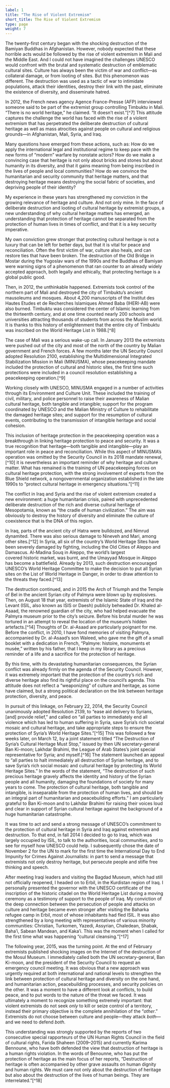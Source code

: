 ```yaml
---
label: 1
title: "The Rise of Violent Extremism"
short_title: The Rise of Violent Extremism
type: page
weight: 7
---
```


The twenty-first century began with the shocking destruction of the Bamiyan Buddhas in Afghanistan. However, nobody expected that these horrible acts would be followed by the rise of violent extremism in Mali and the Middle East. And I could not have imagined the challenges UNESCO would confront with the brutal and systematic destruction of emblematic cultural sites. Culture has always been the victim of war and conflict—as collateral damage, or from looting of sites. But this phenomenon was different. The destruction was used as a tactic of war to intimidate populations, attack their identities, destroy their link with the past, eliminate the existence of diversity, and disseminate hatred.

In 2012, the French news agency Agence France-Presse (AFP) interviewed someone said to be part of the extremist group controlling Timbuktu in Mali. “There is no world heritage,” he claimed. “It doesn’t exist.”[^7] This attitude captures the challenge the world has faced with the rise of a violent extremism that has perpetrated the deliberate destruction of cultural heritage as well as mass atrocities against people on cultural and religious grounds—in Afghanistan, Mali, Syria, and Iraq.

Many questions have emerged from these actions, such as: How do we apply the international legal and institutional regime to keep pace with the new forms of “modern” warfare by nonstate actors? How do we make a convincing case that heritage is not only about bricks and stones but about humanity in its diversity, and that it gains meaning from being inscribed in the lives of people and local communities? How do we convince the humanitarian and security community that heritage matters, and that destroying heritage means destroying the social fabric of societies, and depriving people of their identity?

My experience in these years has strengthened my conviction in the growing relevance of heritage and culture. And not only mine. In the face of deliberate destruction and looting of cultural heritage by extremist groups, a new understanding of why cultural heritage matters has emerged, an understanding that protection of heritage cannot be separated from the protection of human lives in times of conflict, and that it is a key security imperative.

My own conviction grew stronger that protecting cultural heritage is not a luxury that can be left for better days, but that it is vital for peace and reconciliation. Often the first victim of war, culture also heals, and can restore ties that have been broken. The destruction of the Old Bridge in Mostar during the Yugoslav wars of the 1990s and the Buddhas of Bamiyan were warning signs of a phenomenon that ran counter to an already widely accepted approach, both legally and ethically, that protecting heritage is a global public good.

Then, in 2012, the unthinkable happened. Extremists took control of the northern part of Mali and destroyed the city of Timbuktu’s ancient mausoleums and mosques. About 4,200 manuscripts of the Institut des Hautes Etudes et de Recherches Islamiques Ahmed Baba (IHERI-AB) were also burned. Timbuktu was considered the center of Islamic learning from the thirteenth century, and at one time counted nearly 200 schools and universities attracting thousands of students from across the Muslim world. It is thanks to this history of enlightenment that the entire city of Timbuktu was inscribed on the World Heritage List in 1988.[^8]

The case of Mali was a serious wake-up call. In January 2013 the extremists were pushed out of the city and most of the north of the country by Malian government and French forces. A few months later the UN Security Council adopted Resolution 2100, establishing the Multidimensional Integrated Stabilization Mission in Mali (MINUSMA), whose peacekeeping mandate included the protection of cultural and historic sites, the first time such protections were included in a council resolution establishing a peacekeeping operation.[^9]

Working closely with UNESCO, MINUSMA engaged in a number of activities through its Environment and Culture Unit. These included the training of civil, military, and police personnel to raise their awareness of Malian cultural heritage, both tangible and intangible; support for the program coordinated by UNESCO and the Malian Ministry of Culture to rehabilitate the damaged heritage sites; and support for the resumption of cultural events, contributing to the transmission of intangible heritage and social cohesion.

This inclusion of heritage protection in the peacekeeping operation was a breakthrough in linking heritage protection to peace and security. It was a true recognition that heritage—both tangible and intangible—play an important role in peace and reconciliation. While this aspect of MINUSMA’s operation was omitted by the Security Council in its 2018 mandate renewal,[^10] it is nevertheless an important reminder of why heritage and culture matter. What has remained is the training of UN peacekeeping forces on cultural heritage protection, with the strong involvement of experts from the Blue Shield network, a nongovernmental organization established in the late 1990s to “protect cultural heritage in emergency situations.”[^11]

The conflict in Iraq and Syria and the rise of violent extremism created a new environment: a huge humanitarian crisis, paired with unprecedented deliberate destruction of the rich and diverse cultural heritage of Mesopotamia, known as “the cradle of human civilization.” The aim was obviously to destroy the history of diversity and eliminate the culture of coexistence that is the DNA of this region.

In Iraq, parts of the ancient city of Hatra were bulldozed, and Nimrud dynamited. There was also serious damage to Nineveh and Mari, among other sites.[^12] In Syria, all six of the country’s World Heritage Sites have been severely damaged by fighting, including the Old Cities of Aleppo and Damascus. Al-Madina Souq in Aleppo, the world’s largest covered historic market, was burnt, and the Umayyad Mosque in Aleppo has become a battlefield. Already by 2013, such destruction encouraged UNESCO’s World Heritage Committee to make the decision to put all Syrian sites on the List of World Heritage in Danger, in order to draw attention to the threats they faced.[^13]

The destruction continued, and in 2015 the Arch of Triumph and the Temple of Bel in the ancient Syrian city of Palmyra were blown up by explosives. Then, on August 18 that year, extremists of the Islamic State of Iraq and the Levant (ISIL, also known as ISIS or Daesh) publicly beheaded Dr. Khaled al-Asaad, the renowned guardian of the city, who had helped evacuate the Palmyra museum prior to the city’s seizure. Before his brutal murder he was tortured in an attempt to reveal the location of the museum’s hidden artefacts.[^14] Thoughts of Dr. al-Asaad are particularly poignant for me. Before the conflict, in 2010, I have fond memories of visiting Palmyra, accompanied by Dr. al-Asaad’s son Waleed, who gave me the gift of a small booklet with a dedication in French, “Palmyre: histoire, monuments et musée,” written by his father, that I keep in my library as a precious reminder of a life and a sacrifice for the protection of heritage.

By this time, with its devastating humanitarian consequences, the Syrian conflict was already firmly on the agenda of the Security Council. However, it was extremely important that the protection of the country’s rich and diverse heritage also find its rightful place on the council’s agenda. This attitude does not reflect a “weaponizing” of culture and heritage, as some have claimed, but a strong political declaration on the link between heritage protection, diversity, and peace.

In pursuit of this linkage, on February 22, 2014, the Security Council unanimously adopted Resolution 2139, to “ease aid delivery to Syrians, \[and\] provide relief,” and called on “all parties to immediately end all violence which has led to human suffering in Syria, save Syria’s rich societal mosaic and cultural heritage, and take appropriate steps to ensure the protection of Syria’s World Heritage Sites.”[^15] This was followed a few weeks later, on March 12, by a joint statement titled “The Destruction of Syria’s Cultural Heritage Must Stop,” issued by then UN secretary-general Ban Ki-moon; Lakhdar Brahimi, the League of Arab States’s joint special representative for Syria; and myself.[^16] The statement launched an appeal to “all parties to halt immediately all destruction of Syrian heritage, and to save Syria’s rich social mosaic and cultural heritage by protecting its World Heritage Sites.” In the words of the statement, “The destruction of such precious heritage gravely affects the identity and history of the Syrian people and all humanity, damaging the foundations of society for many years to come. The protection of cultural heritage, both tangible and intangible, is inseparable from the protection of human lives, and should be an integral part of humanitarian and peacebuilding efforts.” I am particularly grateful to Ban Ki-moon and to Lakhdar Brahimi for raising their voices loud and clear in support of Syrian cultural heritage against the background of a huge humanitarian catastrophe.

It was time to act and send a strong message of UNESCO’s commitment to the protection of cultural heritage in Syria and Iraq against extremism and destruction. To that end, in fall 2014 I decided to go to Iraq, which was largely occupied by ISIL, to talk to the authorities, local communities, and to see for myself how UNESCO could help. I subsequently chose the date of November 2 for the UN to mark for the first time the International Day to End Impunity for Crimes Against Journalists: in part to send a message that extremists not only destroy heritage, but persecute people and stifle free thinking and speech.

After meeting Iraqi leaders and visiting the Bagdad Museum, which had still not officially reopened, I headed on to Erbil, in the Kurdistan region of Iraq. I personally presented the governor with the UNESCO certificate of the inscription of the historic citadel on the World Heritage List during a moving ceremony as a testimony of support to the people of Iraq. My conviction of the deep connection between the persecution of people and attacks on culture and heritage became even stronger after visiting the Baharka refugee camp in Erbil, most of whose inhabitants had fled ISIL. It was also strengthened by a long meeting with representatives of various minority communities: Christian, Turkomen, Yazedi, Assyrian, Chaledean, Shabak, Baha’i, Sabean Mandean, and Kaka’i. This was the moment when I called for the first time what was happening “cultural cleansing.”[^17]

The following year, 2015, was the turning point. At the end of February extremists published shocking images on the Internet of the destruction of the Mosul Museum. I immediately called both the UN secretary-general, Ban Ki-moon, and the president of the Security Council to request an emergency council meeting. It was obvious that a new approach was urgently required at both international and national levels to strengthen the link between protection of cultural heritage and diversity on the one hand, and humanitarian action, peacebuilding processes, and security policies on the other. It was a moment to have a different look at conflicts, to build peace, and to put words to the nature of the threat we faced. It was ultimately a moment to recognize something extremely important: that violent extremists do not seek *only* to kill or seize control of a territory, instead their primary objective is the complete annihilation of the “*other*.” Extremists do not choose between culture and people—they attack *both*—and we need to defend *both.*

This understanding was strongly supported by the reports of two consecutive special rapporteurs of the UN Human Rights Council in the field of cultural rights, Farida Shaheen (2009–2015) and currently Karima Bennoune, who have both defended the view that destruction of heritage is a human rights violation. In the words of Benounne, who has put the protection of heritage as the main focus of her reports, “Destruction of heritage is often accompanied by other grave assaults on human dignity and human rights. We must care not only about the destruction of heritage but also about the destruction of the lives of human beings. They are interrelated.”[^18]
